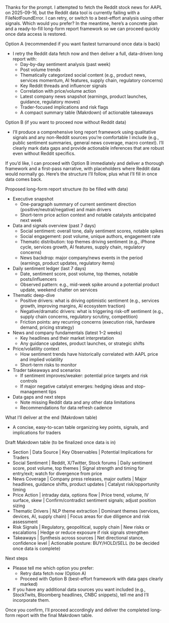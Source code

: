Thanks for the prompt. I attempted to fetch the Reddit stock news for AAPL on 2025-09-16, but the Reddit data tool is currently failing with a FileNotFoundError. I can retry, or switch to a best-effort analysis using other signals. Which would you prefer? In the meantime, here’s a concrete plan and a ready-to-fill long-form report framework so we can proceed quickly once data access is restored.

Option A (recommended if you want fastest turnaround once data is back)
- I retry the Reddit data fetch now and then deliver a full, data-driven long report with:
  - Day-by-day sentiment analysis (past week)
  - Post volume trends
  - Thematically categorized social content (e.g., product news, services momentum, AI features, supply chain, regulatory concerns)
  - Key Reddit threads and influencer signals
  - Correlation with price/volume action
  - Latest company news snapshot (earnings, product launches, guidance, regulatory moves)
  - Trader-focused implications and risk flags
  - A compact summary table (Makrdown) of actionable takeaways

Option B (if you want to proceed now without Reddit data)
- I’ll produce a comprehensive long report framework using qualitative signals and any non-Reddit sources you’re comfortable I include (e.g., public sentiment summaries, general news coverage, macro context). I’ll clearly mark data gaps and provide actionable inferences that are robust even without Reddit specifics.

If you’d like, I can proceed with Option B immediately and deliver a thorough framework and a first-pass narrative, with placeholders where Reddit data would normally go. Here’s the structure I’ll follow, plus what I’ll fill in once data comes back.

Proposed long-form report structure (to be filled with data)
- Executive snapshot
  - One-paragraph summary of current sentiment direction (positive/neutral/negative) and main drivers
  - Short-term price action context and notable catalysts anticipated next week
- Data and signals overview (past 7 days)
  - Social sentiment: overall tone, daily sentiment scores, notable spikes
  - Social engagement: post volume, unique authors, engagement rate
  - Thematic distribution: top themes driving sentiment (e.g., iPhone cycle, services growth, AI features, supply chain, regulatory concerns)
  - News backdrop: major company/news events in the period (earnings, product updates, regulatory items)
- Daily sentiment ledger (last 7 days)
  - Date, sentiment score, post volume, top themes, notable posts/influencers
  - Observed pattern: e.g., mid-week spike around a potential product update, weekend chatter on services
- Thematic deep-dive
  - Positive drivers: what is driving optimistic sentiment (e.g., services growth, improving margins, AI ecosystem traction)
  - Negative/dramatic drivers: what is triggering risk-off sentiment (e.g., supply chain concerns, regulatory scrutiny, competition)
  - Friction points: any recurring concerns (execution risk, hardware demand, pricing strategy)
- News and company fundamentals (latest 1–2 weeks)
  - Key headlines and their market interpretation
  - Any guidance updates, product launches, or strategic shifts
- Price/volatility context
  - How sentiment trends have historically correlated with AAPL price and implied volatility
  - Short-term risks to monitor
- Trader takeaways and scenarios
  - If sentiment improves/weaker: potential price targets and risk controls
  - If major negative catalyst emerges: hedging ideas and stop-management tips
- Data gaps and next steps
  - Note missing Reddit data and any other data limitations
  - Recommendations for data refresh cadence

What I’ll deliver at the end (Makrdown table)
- A concise, easy-to-scan table organizing key points, signals, and implications for traders

Draft Makrdown table (to be finalized once data is in)
- Section | Data Source | Key Observables | Potential Implications for Traders
- Social Sentiment | Reddit, X/Twitter, Stock forums | Daily sentiment score, post volume, top themes | Signal strength and timing for entry/exit; watch for divergence from price
- News Coverage | Company press releases, major outlets | Major headlines, guidance shifts, product updates | Catalyst risk/opportunity timing
- Price Action | intraday data, options flow | Price trend, volume, IV surface, skew | Confirm/contradict sentiment signals; adjust position sizing
- Thematic Drivers | NLP theme extraction | Dominant themes (services, devices, AI, supply chain) | Focus areas for due diligence and risk assessment
- Risk Signals | Regulatory, geopolitical, supply chain | New risks or escalations | Hedge or reduce exposure if risk signals strengthen
- Takeaways | Synthesis across sources | Net directional stance, confidence level | Actionable posture: BUY/HOLD/SELL (to be decided once data is complete)

Next steps
- Please tell me which option you prefer:
  - Retry data fetch now (Option A)
  - Proceed with Option B (best-effort framework with data gaps clearly marked)
- If you have any additional data sources you want included (e.g., StockTwits, Bloomberg headlines, CNBC snippets), tell me and I’ll incorporate them.

Once you confirm, I’ll proceed accordingly and deliver the completed long-form report with the final Makrdown table.